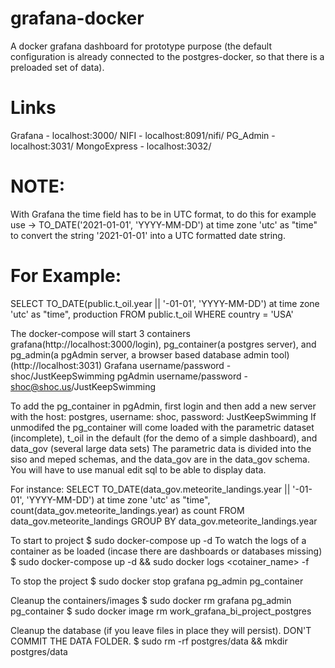 # grafana-docker

A docker grafana dashboard for prototype purpose (the default configuration is already connected to the postgres-docker, so that there is a preloaded set of data).

# Links
Grafana       - localhost:3000/
NIFI          - localhost:8091/nifi/
PG_Admin      - localhost:3031/
MongoExpress  - localhost:3032/

# NOTE: 
With Grafana the time field has to be in UTC format, to do this for example use -> TO_DATE('2021-01-01', 'YYYY-MM-DD') at time zone 'utc' as "time"	to convert the string '2021-01-01' into a UTC formatted date string.

# For Example:
SELECT
  TO_DATE(public.t_oil.year || '-01-01', 'YYYY-MM-DD') at time zone 'utc' as "time",
  production
FROM public.t_oil
WHERE
  country = 'USA'


The docker-compose will start 3 containers grafana(http://localhost:3000/login), pg_container(a postgres server), and pg_admin(a pgAdmin server, a browser based database admin tool)(http://localhost:3031)
Grafana username/password - shoc/JustKeepSwimming
pgAdmin username/password - shoc@shoc.us/JustKeepSwimming

To add the pg_container in pgAdmin, first login and then add a new server with the host: postgres, username: shoc, password: JustKeepSwimming
If unmodifed the pg_container will come loaded with the parametric dataset (incomplete), t_oil in the default (for the demo of a simple dashboard), and data_gov (several large data sets)
The parametric data is divided into the siso and meped schemas, and the data_gov are in the data_gov schema.  You will have to use manual edit sql to be able to display data.

For instance:
SELECT
  TO_DATE(data_gov.meteorite_landings.year || '-01-01', 'YYYY-MM-DD') at time zone 'utc' as "time",
  count(data_gov.meteorite_landings.year) as count
FROM data_gov.meteorite_landings
GROUP BY data_gov.meteorite_landings.year



To start to project
$ sudo docker-compose up -d
To watch the logs of a container as be loaded (incase there are dashboards or databases missing)
$ sudo docker-compose up -d && sudo docker logs <cotainer_name> -f

To stop the project
$ sudo docker stop grafana pg_admin pg_container 

Cleanup the containers/images
$ sudo docker rm grafana pg_admin pg_container
$ sudo docker image rm work_grafana_bi_project_postgres

Cleanup the database (if you leave files in place they will persist).  DON'T COMMIT THE DATA FOLDER.
$ sudo rm -rf postgres/data && mkdir postgres/data

